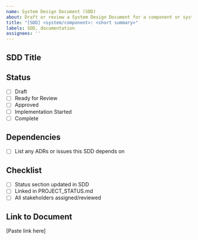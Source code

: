 ```yaml
---
name: System Design Document (SDD)
about: Draft or review a System Design Document for a component or system
title: "[SDD] <system/component>: <short summary>"
labels: SDD, documentation
assignees: ''
---
```


## SDD Title

## Status

- [ ] Draft
- [ ] Ready for Review
- [ ] Approved
- [ ] Implementation Started
- [ ] Complete

## Dependencies

- [ ] List any ADRs or issues this SDD depends on

## Checklist

- [ ] Status section updated in SDD
- [ ] Linked in PROJECT_STATUS.md
- [ ] All stakeholders assigned/reviewed

## Link to Document

[Paste link here]